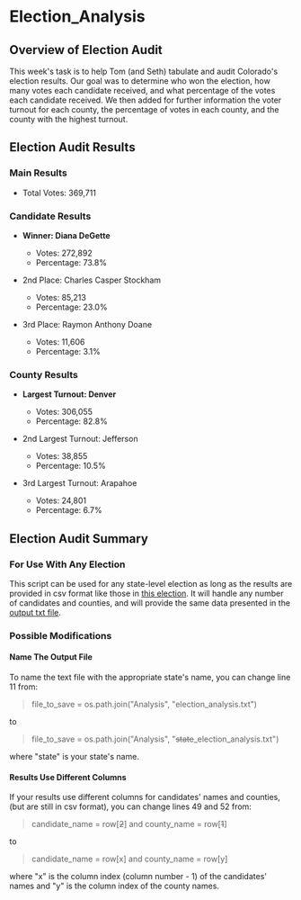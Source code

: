 # Election_Analysis

## Overview of Election Audit

This week's task is to help Tom (and Seth) tabulate and audit Colorado's election results. Our goal was to determine who won the election, how many votes each candidate received, and what percentage of the votes each candidate received. We then added for further information the voter turnout for each county, the percentage of votes in each county, and the county with the highest turnout.

## Election Audit Results

### Main Results

* Total Votes: 369,711

### Candidate Results

* **Winner: Diana DeGette**
  * Votes: 272,892
  * Percentage: 73.8%

* 2nd Place: Charles Casper Stockham
  * Votes: 85,213
  * Percentage: 23.0%

* 3rd Place: Raymon Anthony Doane
  * Votes: 11,606
  * Percentage: 3.1%
 
### County Results

* **Largest Turnout: Denver**
  * Votes: 306,055
  * Percentage: 82.8%

* 2nd Largest Turnout: Jefferson
  * Votes: 38,855
  * Percentage: 10.5%

* 3rd Largest Turnout: Arapahoe
  * Votes: 24,801
  * Percentage: 6.7%

## Election Audit Summary

### For Use With Any Election

This script can be used for any state-level election as long as the results are provided in csv format like those in [this election](Resources/election_results.csv). It will handle any number of candidates and counties, and will provide the same data presented in the [output txt file](Analysis/election_analysis). 

### Possible Modifications

#### Name The Output File
To name the text file with the appropriate state's name, you can change line 11 from:
> file_to_save = os.path.join("Analysis", "election_analysis.txt")

to

> file_to_save = os.path.join("Analysis", "~~state~~\_election_analysis.txt")

where "state" is your state's name.

#### Results Use Different Columns

If your results use different columns for candidates' names and counties, (but are still in csv format), you can change lines 49 and 52 from:
> candidate_name = row\[~~2~~]
> and
> county_name = row\[~~1~~]
 

to


> candidate_name = row\[x]
> and
> county_name = row\[y]

where "x" is the column index (column number - 1) of the candidates' names and "y" is the column index of the county names.
